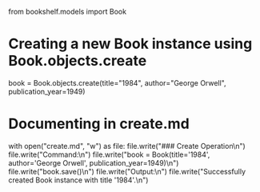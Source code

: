 from bookshelf.models import Book


# Creating a new Book instance using Book.objects.create
book = Book.objects.create(title="1984", author="George Orwell", publication_year=1949)


# Documenting in create.md

with open("create.md", "w") as file:
    file.write("### Create Operation\n")
    file.write("Command:\n")
    file.write("book = Book(title='1984', author='George Orwell', publication_year=1949)\n")
    file.write("book.save()\n")
    file.write("Output:\n")
    file.write("Successfully created Book instance with title '1984'.\n")
